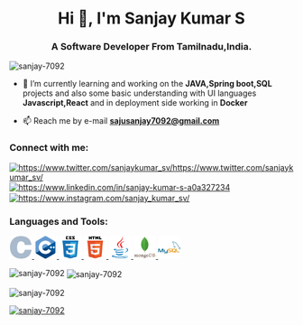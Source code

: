 
<h1 align="center">Hi 👋, I'm Sanjay Kumar S</h1>
<h3 align="center">A Software Developer From Tamilnadu,India.</h3>

<p align="left"> <img src="https://komarev.com/ghpvc/?username=sanjay-7092&label=Profile%20views&color=0e75b6&style=flat" alt="sanjay-7092" /> </p>


- 🌱 I’m currently learning and working on the  **JAVA,Spring boot,SQL** projects and also some basic understanding with UI languages **Javascript,React** and in deployment side working in **Docker**

- 📫 Reach me by e-mail **sajusanjay7092@gmail.com**

<h3 align="left">Connect with me:</h3>
<p align="left">
<a href="https://twitter.com/https://www.twitter.com/sanjaykumar_sv/https://www.twitter.com/sanjaykumar_sv/" target="blank"><img align="center" src="https://raw.githubusercontent.com/rahuldkjain/github-profile-readme-generator/master/src/images/icons/Social/twitter.svg" alt="https://www.twitter.com/sanjaykumar_sv/https://www.twitter.com/sanjaykumar_sv/" height="30" width="40" /></a>
<a href="https://linkedin.com/in/https://www.linkedin.com/in/sanjay-kumar-s-a0a327234" target="blank"><img align="center" src="https://raw.githubusercontent.com/rahuldkjain/github-profile-readme-generator/master/src/images/icons/Social/linked-in-alt.svg" alt="https://www.linkedin.com/in/sanjay-kumar-s-a0a327234" height="30" width="40" /></a>
<a href="https://instagram.com/https://www.instagram.com/sanjay_kumar_sv/" target="blank"><img align="center" src="https://raw.githubusercontent.com/rahuldkjain/github-profile-readme-generator/master/src/images/icons/Social/instagram.svg" alt="https://www.instagram.com/sanjay_kumar_sv/" height="30" width="40" /></a>
</p>

<h3 align="left">Languages and Tools:</h3>
<p align="left"> <a href="https://www.cprogramming.com/" target="_blank" rel="noreferrer"> <img src="https://raw.githubusercontent.com/devicons/devicon/master/icons/c/c-original.svg" alt="c" width="40" height="40"/> </a> <a href="https://www.w3schools.com/cpp/" target="_blank" rel="noreferrer"> <img src="https://raw.githubusercontent.com/devicons/devicon/master/icons/cplusplus/cplusplus-original.svg" alt="cplusplus" width="40" height="40"/> </a> <a href="https://www.w3schools.com/css/" target="_blank" rel="noreferrer"> <img src="https://raw.githubusercontent.com/devicons/devicon/master/icons/css3/css3-original-wordmark.svg" alt="css3" width="40" height="40"/> </a> <a href="https://www.w3.org/html/" target="_blank" rel="noreferrer"> <img src="https://raw.githubusercontent.com/devicons/devicon/master/icons/html5/html5-original-wordmark.svg" alt="html5" width="40" height="40"/> </a> <a href="https://www.java.com" target="_blank" rel="noreferrer"> <img src="https://raw.githubusercontent.com/devicons/devicon/master/icons/java/java-original.svg" alt="java" width="40" height="40"/> </a> <a href="https://www.mongodb.com/" target="_blank" rel="noreferrer"> <img src="https://raw.githubusercontent.com/devicons/devicon/master/icons/mongodb/mongodb-original-wordmark.svg" alt="mongodb" width="40" height="40"/> </a> <a href="https://www.mysql.com/" target="_blank" rel="noreferrer"> <img src="https://raw.githubusercontent.com/devicons/devicon/master/icons/mysql/mysql-original-wordmark.svg" alt="mysql" width="40" height="40"/> </a> </p>

<p><img align="left" src="https://github-readme-stats.vercel.app/api/top-langs?username=sanjay-7092&show_icons=true&locale=en&layout=compact" alt="sanjay-7092" /></p>

<p>&nbsp;<img align="center" src="https://github-readme-stats.vercel.app/api?username=sanjay-7092&show_icons=true&locale=en" alt="sanjay-7092" /></p>

<p><img align="center" src="https://github-readme-streak-stats.herokuapp.com/?user=sanjay-7092&" alt="sanjay-7092" /></p>

<p align="left"> <a href="https://github.com/ryo-ma/github-profile-trophy"><img src="https://github-profile-trophy.vercel.app/?username=sanjay-7092" alt="sanjay-7092" /></a> </p>

